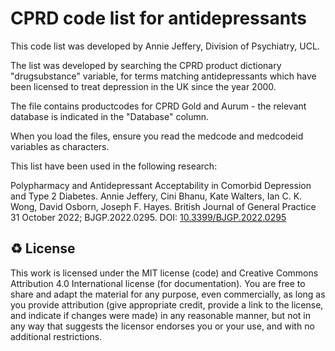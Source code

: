 # CPRD code list for antidepressants

This code list was developed by Annie Jeffery, Division of Psychiatry, UCL.

The list was developed by searching the CPRD product dictionary "drugsubstance" variable, for terms matching antidepressants which have been licensed to treat depression in the UK since the year 2000.

The file contains productcodes for CPRD Gold and Aurum - the relevant database is indicated in the "Database" column.

When you load the files, ensure you read the medcode and medcodeid variables as characters.

This list have been used in the following research:

Polypharmacy and Antidepressant Acceptability in Comorbid Depression and Type 2 Diabetes. Annie Jeffery, Cini Bhanu, Kate Walters, Ian C. K. Wong, David Osborn, Joseph F. Hayes. British Journal of General Practice 31 October 2022; BJGP.2022.0295. DOI: [10.3399/BJGP.2022.0295](https://doi.org/10.3399/BJGP.2022.0295)


♻️ License
---

This work is licensed under the MIT license (code) and Creative Commons Attribution 4.0 International license (for documentation).
You are free to share and adapt the material for any purpose, even commercially,
as long as you provide attribution (give appropriate credit, provide a link to the license,
and indicate if changes were made) in any reasonable manner, but not in any way that suggests the
licensor endorses you or your use, and with no additional restrictions.
